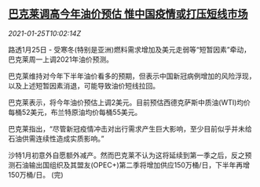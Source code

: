 <!--1611570195000-->
[巴克莱调高今年油价预估 惟中国疫情或打压短线市场](https://cn.reuters.com/article/barclays-oil-price-china-0125-idCNKBS29U0YL)
------

<div><i>2021-01-25T10:02:14Z</i></div><p>路透1月25日 - 受寒冬(特别是亚洲)燃料需求增加及美元走弱等“短暂因素”牵动，巴克莱周一上调2021年油价预测。</p><p>巴克莱维持对今年下半年油价看多的预期，但表示中国新冠病例增加的风险浮现，以及上述短暂因素消退，可能导致油价短线拉回。</p><p>巴克莱表示，将今年油价预估上调2美元。目前预估西德克萨斯中质油(WTI)均价每桶52美元，布兰特原油均价每桶55美元。</p><p>巴克莱指出，“尽管新冠疫情冲击对出行需求产生巨大影响，至少目前似乎并未给石油供需连续性造成实质影响。”</p><p>沙特1月初意外自愿额外减产。然而巴克莱不认为这将延续到第一季之后，反之预测石油输出国组织及其盟友(OPEC+)第二季将增加供应150万桶/日，下半年再增150万桶/日。 (完)</p>
